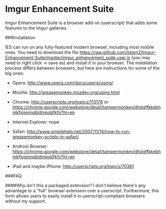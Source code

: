Imgur Enhancement Suite
=======================

Imgur Enhancement Suite is a browser add-on (userscript) that adds some features to the Imgur galleries.

###Installation

IES can run on any fully-featured modern browser, including most mobile ones. You need to download the file https://raw.github.com/listen2/Imgur-Enhancement-Suite/master/imgur_enhancement_suite.user.js (you may need to right click -> save as) and install it in your browser. The installation process differs between browsers, but here are instructions for some of the big ones:

* Opera: http://www.opera.com/docs/userjs/using/

* Mozilla: http://greasemonkey.mozdev.org/using.html

* Chrome: http://userscripts.org/topics/113176 or https://chrome.google.com/webstore/detail/tampermonkey/dhdgffkkebhmkfjojejmpbldmpobfkfo?hl=en

* Internet Explorer: nope

* Safari: http://www.simplehelp.net/2007/11/14/how-to-run-greasemonkey-scripts-in-safari/

* Android Browser: https://chrome.google.com/webstore/detail/tampermonkey/dhdgffkkebhmkfjojejmpbldmpobfkfo?hl=en

* iPad and maybe iPhone: http://userscripts.org/topics/70361

###FAQ

####Why isn't this a packaged extension?
I don't believe there's any advantage to a "full" browser extension over a userscript. Furthermore, this form allows users to easily install it in userscript-compliant browsers without my support.

